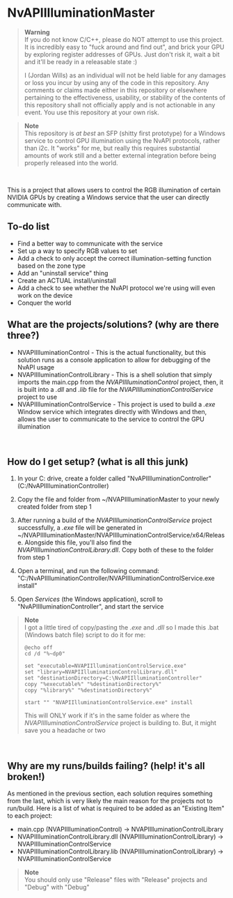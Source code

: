 ﻿# NvAPIIlluminationMaster

> **Warning** <br>
> If you do not know C/C++, please do NOT attempt to use this project. It is incredibly easy to "fuck around and find out", and brick your GPU by exploring register addresses of GPUs. Just don't risk it, wait a bit and it'll be ready in a releasable state :)
> 
> I (Jordan Wills) as an individual will not be held liable for any damages or loss you incur by using any of the code in this repository. Any comments or claims made either in this repository or elsewhere pertaining to the effectiveness, usability, or stability of the contents of this repository shall not officially apply and is not actionable in any event. You use this repository at your own risk.

> **Note** <br>
> This repository is *at best* an SFP (shitty first prototype) for a Windows service to control GPU illumination using the NvAPI protocols, rather than i2c. It "works" for me, but really this requires substantial amounts of work still and a better external integration before being properly released into the world.

<br>

This is a project that allows users to control the RGB illumination of certain NVIDIA GPUs by creating a Windows service that the user can directly communicate with.

## To-do list

* Find a better way to communicate with the service
* Set up a way to specify RGB values to set
* Add a check to only accept the correct illumination-setting function based on the zone type
* Add an "uninstall service" thing
* Create an ACTUAL install/uninstall
* Add a check to see whether the NvAPI protocol we're using will even work on the device
* Conquer the world

## What are the projects/solutions? (why are there three?)

* NVAPIIlluminationControl - This is the actual functionality, but this solution runs as a console application to allow for debugging of the NvAPI usage
* NVAPIIlluminationControlLibrary - This is a shell solution that simply imports the main.cpp from the *NVAPIIlluminationControl* project, then, it is built into a *.dll* and *.lib* file for the *NVAPIIlluminationControlService* project to use
* NVAPIIlluminationControlService - This project is used to build a *.exe* Window service which integrates directly with Windows and then, allows the user to communicate to the service to control the GPU illumination

<br>

## How do I get setup? (what is all this junk)

1. In your C: drive, create a folder called "NvAPIIlluminationController" (C:/NvAPIIlluminationController)

2. Copy the file and folder from ~/NVAPIIlluminationMaster to your newly created folder from step 1

3. After running a build of the *NVAPIIlluminationControlService* project successfully, a *.exe* file will be generated in ~/NVAPIIlluminationMaster/NVAPIIlluminationControlService/x64/Release. Alongside this file, you'll also find the *NVAPIIlluminationControlLibrary.dll*. Copy both of these to the folder from step 1

4. Open a terminal, and run the following command: "C:/NvAPIIlluminationController/NVAPIIlluminationControlService.exe install"

5. Open *Services* (the Windows application), scroll to "NvAPIIlluminationController", and start the service

> **Note** <br>
> I got a little tired of copy/pasting the *.exe* and *.dll* so I made this .bat (Windows batch file) script to do it for me:
> ```
> @echo off
> cd /d "%~dp0"
> 
> set "executable=NVAPIIlluminationControlService.exe"
> set "library=NVAPIIlluminationControlLibrary.dll"
> set "destinationDirectory=C:\NvAPIIlluminationController"
> copy "%executable%" "%destinationDirectory%"
> copy "%library%" "%destinationDirectory%"
> 
> start "" "NVAPIIlluminationControlService.exe" install
> ```
> This will ONLY work if it's in the same folder as where the *NVAPIIlluminationControlService* project is building to. But, it might save you a headache or two

<br>

## Why are my runs/builds failing? (help! it's all broken!)

As mentioned in the previous section, each solution requires something from the last, which is very likely the main reason for the projects not to run/build. Here is a list of what is required to be added as an "Existing Item" to each project:

* main.cpp (NVAPIIlluminationControl) -> NVAPIIlluminationControlLibrary
* NVAPIIlluminationControlLibrary.dll (NVAPIIlluminationControlLibrary) -> NVAPIIlluminationControlService
* NVAPIIlluminationControlLibrary.lib (NVAPIIlluminationControlLibrary) -> NVAPIIlluminationControlService

> **Note** <br>
> You should only use "Release" files with "Release" projects and "Debug" with "Debug"
